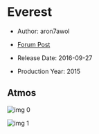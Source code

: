 # Everest

* Author: aron7awol

* [Forum Post](https://www.avsforum.com/threads/bass-eq-for-filtered-movies.2995212/post-57024190)

* Release Date: 2016-09-27
* Production Year: 2015

## Atmos

![img 0](https://i.imgur.com/PElh8JZ.jpg)

![img 1](https://i.imgur.com/VAtn7or.jpg)

